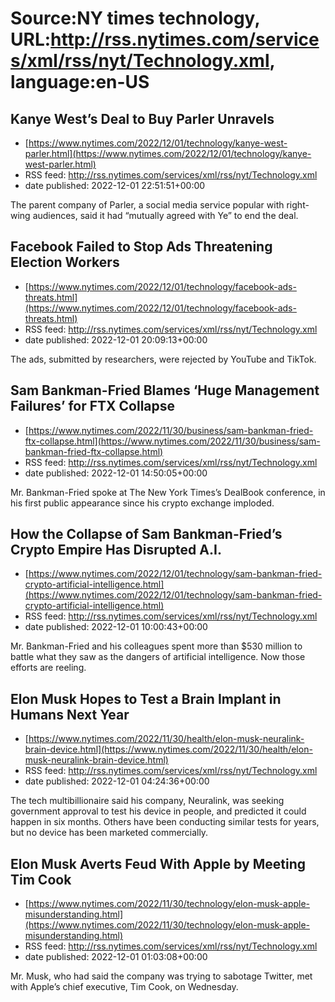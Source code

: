 # Source:NY times technology, URL:http://rss.nytimes.com/services/xml/rss/nyt/Technology.xml, language:en-US

## Kanye West’s Deal to Buy Parler Unravels
 - [https://www.nytimes.com/2022/12/01/technology/kanye-west-parler.html](https://www.nytimes.com/2022/12/01/technology/kanye-west-parler.html)
 - RSS feed: http://rss.nytimes.com/services/xml/rss/nyt/Technology.xml
 - date published: 2022-12-01 22:51:51+00:00

The parent company of Parler, a social media service popular with right-wing audiences, said it had “mutually agreed with Ye” to end the deal.

## Facebook Failed to Stop Ads Threatening Election Workers
 - [https://www.nytimes.com/2022/12/01/technology/facebook-ads-threats.html](https://www.nytimes.com/2022/12/01/technology/facebook-ads-threats.html)
 - RSS feed: http://rss.nytimes.com/services/xml/rss/nyt/Technology.xml
 - date published: 2022-12-01 20:09:13+00:00

The ads, submitted by researchers, were rejected by YouTube and TikTok.

## Sam Bankman-Fried Blames ‘Huge Management Failures’ for FTX Collapse
 - [https://www.nytimes.com/2022/11/30/business/sam-bankman-fried-ftx-collapse.html](https://www.nytimes.com/2022/11/30/business/sam-bankman-fried-ftx-collapse.html)
 - RSS feed: http://rss.nytimes.com/services/xml/rss/nyt/Technology.xml
 - date published: 2022-12-01 14:50:05+00:00

Mr. Bankman-Fried spoke at The New York Times’s DealBook conference, in his first public appearance since his crypto exchange imploded.

## How the Collapse of Sam Bankman-Fried’s Crypto Empire Has Disrupted A.I.
 - [https://www.nytimes.com/2022/12/01/technology/sam-bankman-fried-crypto-artificial-intelligence.html](https://www.nytimes.com/2022/12/01/technology/sam-bankman-fried-crypto-artificial-intelligence.html)
 - RSS feed: http://rss.nytimes.com/services/xml/rss/nyt/Technology.xml
 - date published: 2022-12-01 10:00:43+00:00

Mr. Bankman-Fried and his colleagues spent more than $530 million to battle what they saw as the dangers of artificial intelligence. Now those efforts are reeling.

## Elon Musk Hopes to Test a Brain Implant in Humans Next Year
 - [https://www.nytimes.com/2022/11/30/health/elon-musk-neuralink-brain-device.html](https://www.nytimes.com/2022/11/30/health/elon-musk-neuralink-brain-device.html)
 - RSS feed: http://rss.nytimes.com/services/xml/rss/nyt/Technology.xml
 - date published: 2022-12-01 04:24:36+00:00

The tech multibillionaire said his company, Neuralink, was seeking government approval to test his device in people, and predicted it could happen in six months. Others have been conducting similar tests for years, but no device has been marketed commercially.

## Elon Musk Averts Feud With Apple by Meeting Tim Cook
 - [https://www.nytimes.com/2022/11/30/technology/elon-musk-apple-misunderstanding.html](https://www.nytimes.com/2022/11/30/technology/elon-musk-apple-misunderstanding.html)
 - RSS feed: http://rss.nytimes.com/services/xml/rss/nyt/Technology.xml
 - date published: 2022-12-01 01:03:08+00:00

Mr. Musk, who had said the company was trying to sabotage Twitter, met with Apple’s chief executive, Tim Cook, on Wednesday.

